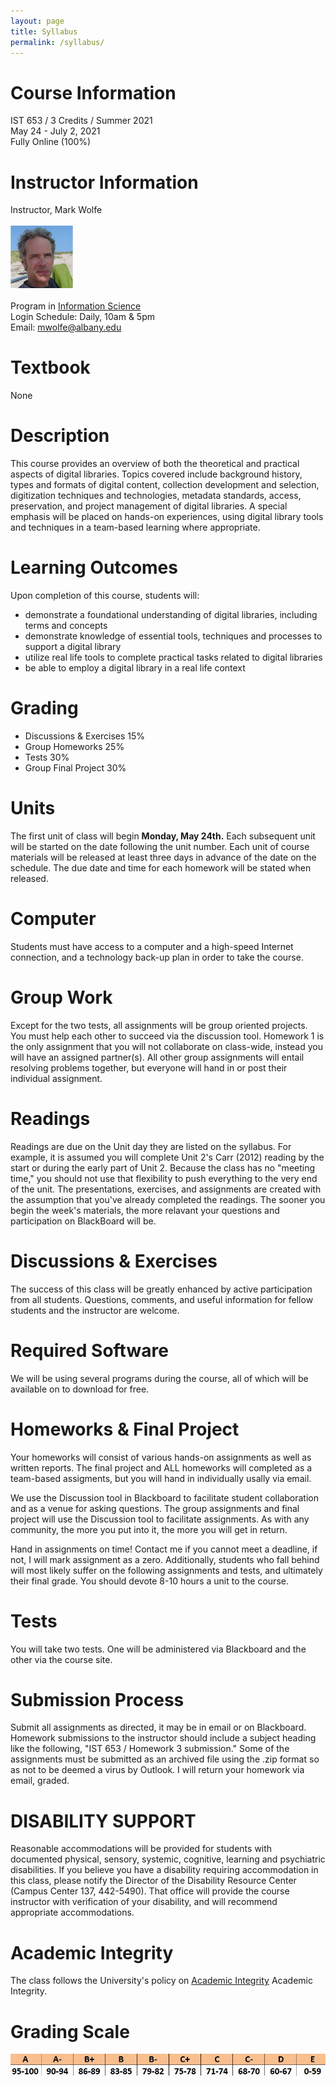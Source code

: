 ```yaml
---
layout: page
title: Syllabus
permalink: /syllabus/
---
```

# Course Information
IST 653 / 3 Credits / Summer 2021
<br/>May 24 - July 2, 2021
<br/>Fully Online (100%)

# Instructor Information
Instructor, Mark Wolfe
<br/>
<br/>![Instructor](/assets/instructor_new.jpg)
<br/>
<br/>Program in <a href="https://www.albany.edu/cehc/programs/ms-information-science">Information Science</a>
<br/>Login Schedule: Daily, 10am &amp; 5pm
<br/>Email: <a href="mwolfe@albany.edu">mwolfe@albany.edu</a>

# Textbook
None

# Description
This course provides an overview of both the theoretical and practical aspects of digital libraries. Topics covered include background history, types and formats of digital content, collection development and selection, digitization techniques and technologies, metadata standards, access, preservation, and project management of digital libraries. A special emphasis will be placed on hands-on experiences, using digital library tools and techniques in a 
team-based learning where appropriate.

# Learning Outcomes
Upon completion of this course, students will: 

- demonstrate a foundational understanding of digital libraries, including terms and concepts
- demonstrate knowledge of essential tools, techniques and processes to support a digital library
- utilize real life tools to complete practical tasks related to digital libraries
- be able to employ a digital library in a real life context

# Grading

- Discussions & Exercises 15%
- Group Homeworks 25% 
- Tests 30% 
- Group Final Project 30%


# Units 

The first unit of class will begin **Monday, May 24th.** Each subsequent unit will be started on the date following the unit number. Each unit of course materials will be released at least three days in advance of the date on the schedule. The due date and time for each homework will be stated when released. 

# Computer

Students must have access to a computer and a high-speed Internet connection, and a technology back-up plan in order to take the course. 

# Group Work

Except for the two tests, all assignments will be group oriented projects. You must help each other to succeed via the discussion tool. Homework 1 is the only assignment that you will not collaborate on class-wide, instead you will have an assigned partner(s). All other group assignments will entail resolving problems together, but everyone will hand in or post their individual assignment. 

# Readings

Readings are due on the Unit day they are listed on the syllabus. For example, it is assumed you will complete Unit 2's Carr (2012) reading by the start or during the early part of Unit 2. Because the class has no "meeting time," you should not use that flexibility to push everything to the very end of the unit. The presentations, exercises, and assignments are created with the assumption that you've already completed the readings. The sooner you begin the week's materials, the more relavant your questions and participation on BlackBoard will be. 

# Discussions & Exercises

The success of this class will be greatly enhanced by active participation from all students. Questions, comments, and useful information for fellow students and the instructor are welcome. 

# Required Software

We will be using several programs during the course, all of which will be available on to download for free. 

# Homeworks & Final Project

Your homeworks will consist of various hands-on assignments as well as written reports. The final project and ALL homeworks will completed as a team-based assigments, but you will hand in individually usally via email.

We use the Discussion tool in Blackboard to facilitate student collaboration and as a venue for asking questions. The group assignments and final project will use the Discussion tool to facilitate assignments. As with any community, the more you put into it, the more you will get in return. 

Hand in assignments on time! Contact me if you cannot meet a deadline, if not, I will mark assignment as a zero. Additionally, students who fall behind will most likely suffer on the following assignments and tests, and ultimately their final grade. You should devote 8-10 hours a unit to the course.

# Tests

You will take two tests. One will be administered via Blackboard and the other via the course site.

# Submission Process

Submit all assignments as directed, it may be in email or on Blackboard. Homework submissions to the instructor should include a subject heading like the following, "IST 653 / Homework 3 submission." Some of the assignments must be submitted as an archived file using the .zip format so as not to be deemed a virus by Outlook. I will return your homework via email, graded.

# DISABILITY SUPPORT

Reasonable accommodations will be provided for students with documented physical, sensory, systemic, cognitive, learning and psychiatric disabilities. If you believe you have a disability requiring accommodation in this class, please notify the Director of the Disability Resource Center (Campus Center 137, 442-5490). That office will provide the course instructor with verification of your disability, and will recommend appropriate accommodations. 

# Academic Integrity

The class follows the University's policy on [Academic Integrity](http://www.albany.edu/studentconduct/standards_of_academic_integrity.php) Academic Integrity.

# Grading Scale
![](/assets/grade_scale.jpg)